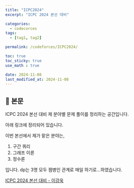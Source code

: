 ```yaml
---
title: "ICPC2024"
excerpt: "ICPC 2024 본선 대비"

categories:
  - codecorces
tags:
  - [tag1, tag2]

permalink: /codeforces/ICPC2024/

toc: true
toc_sticky: true
use_math : true

date: 2024-11-08
last_modified_at: 2024-11-08
---
```


## 🦥 본문

ICPC 2024 본선 대비 제 분야별 문제 풀이를 정리하는 공간입니다. 

아래 링크에 정리되어 있습니다. 

이번 본선에서 제가 맡은 분야는, 

1. 구간 쿼리
2. 그래프 이론
3. 정수론

입니다. dp는 3명 모두 젬병인 관계로 매일 하기로...하였습니다.

[ICPC 2024 본선 대비 - 이강욱](https://changeable-aftershave-67a.notion.site/ICPC-13751c4af5d680149e59d6b8bc57864c?pvs=74)

